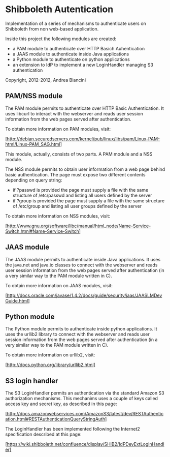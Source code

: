 Shibboleth Autentication
========================

Implementation of a series of mechanisms to authenticate users on Shibboleth from non 
web-based application.

Inside this project the following modules are created:

  * a PAM module to authenticate over HTTP Basich Auhentication
  * a JAAS module to authenticate inside Java applications
  * a Python module to authenticate on python applications
  * an extension to IdP to implement a new LoginHandler managing S3 authentication
  
Copyright, 2012-2012, Andrea Biancini


PAM/NSS module
--------------

The PAM module permits to authenticate over HTTP Basic Authentication.
It uses libcurl to interact with the webserver and reads user session information from the
web pages served after authentication.
 
To obtain more information on PAM modules, visit:

  [http://debian.securedservers.com/kernel/pub/linux/libs/pam/Linux-PAM-html/Linux-PAM_SAG.html]
  
This module, actually, consists of two parts. A PAM module and a NSS module.

The NSS module permits to obtain user information from a web page behind basic authentication.
The page must expose two different contents depending on query string:

  * if ?passwd is provided the page must supply a file with the same structure of
    /etc/passwd and listing all users defined by the server
  * if ?group is provided the page must supply a file with the same structure of
    /etc/group and listing all user groups defined by the server

To obtain more information on NSS modules, visit:

  [http://www.gnu.org/software/libc/manual/html_node/Name-Service-Switch.html#Name-Service-Switch]


JAAS module
-----------

The JAAS module permits to authenticate inside Java applications.
It uses the java.net and java.io classes to connect with the webserver and reads user session
information from the web pages served after authentication (in a very similar way to the PAM
module written in C).

To obtain more information on JAAS modules, visit:

  [http://docs.oracle.com/javase/1.4.2/docs/guide/security/jaas/JAASLMDevGuide.html]


Python module
-------------

The Python module permits to authenticate inside python applications.
It uses the urllib2 library to connect with the webserver and reads user session
information from the web pages served after authentication (in a very similar way to the PAM
module written in C).

To obtain more information on urllib2, visit:

  [http://docs.python.org/library/urllib2.html]
  
 
S3 login handler
----------------

The S3 LoginHandler permits an authentication via the standard Amazon S3 authorization mechanisms.
This mechanims uses a couple of keys called access key and secret key, as described in this
page:

  [http://docs.amazonwebservices.com/AmazonS3/latest/dev/RESTAuthentication.html#RESTAuthenticationQueryStringAuth]

The LoginHandler has been implemented following the Internet2 specification described at this page:

  [https://wiki.shibboleth.net/confluence/display/SHIB2/IdPDevExtLoginHandler]
